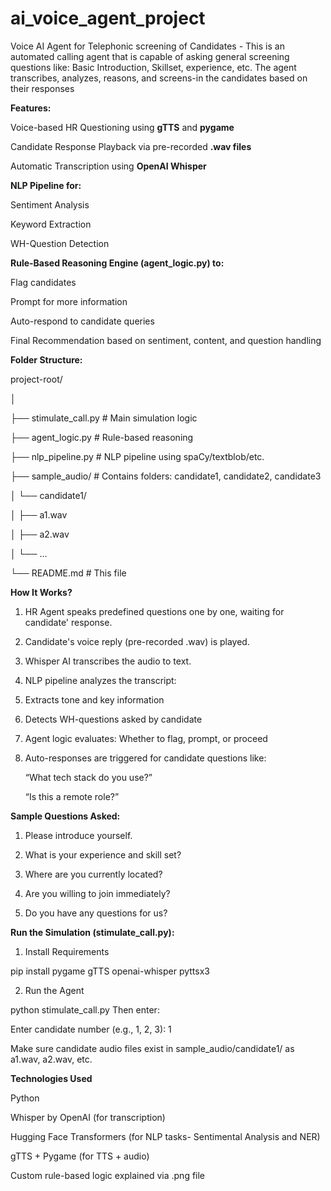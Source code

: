 # ai_voice_agent_project
Voice AI Agent for Telephonic screening of Candidates - This is an automated calling agent that is capable of asking general screening questions like: Basic Introduction, Skillset, experience, etc. The agent transcribes, analyzes, reasons, and screens-in the candidates based on their responses

**Features:**

Voice-based HR Questioning using **gTTS** and **pygame**

Candidate Response Playback via pre-recorded **.wav files**

Automatic Transcription using **OpenAI Whisper**

**NLP Pipeline for:**

Sentiment Analysis

Keyword Extraction

WH-Question Detection

**Rule-Based Reasoning Engine (agent_logic.py) to:**

Flag candidates

Prompt for more information

Auto-respond to candidate queries

Final Recommendation based on sentiment, content, and question handling

**Folder Structure:**

project-root/

│

├── stimulate_call.py                # Main simulation logic

├── agent_logic.py         # Rule-based reasoning

├── nlp_pipeline.py        # NLP pipeline using spaCy/textblob/etc.

├── sample_audio/          # Contains folders: candidate1, candidate2, candidate3

│   └── candidate1/

│       ├── a1.wav

│       ├── a2.wav

│       └── ...

└── README.md              # This file

**How It Works?**

1. HR Agent speaks predefined questions one by one, waiting for candidate' response.

2. Candidate's voice reply (pre-recorded .wav) is played.

3. Whisper AI transcribes the audio to text.

4. NLP pipeline analyzes the transcript:

5. Extracts tone and key information

6. Detects WH-questions asked by candidate

7. Agent logic evaluates: Whether to flag, prompt, or proceed

8. Auto-responses are triggered for candidate questions like:

   “What tech stack do you use?”

   “Is this a remote role?”

**Sample Questions Asked:**

1. Please introduce yourself.

2. What is your experience and skill set?

3. Where are you currently located?

4. Are you willing to join immediately?

5. Do you have any questions for us?

**Run the Simulation (stimulate_call.py):**

1. Install Requirements

pip install pygame gTTS openai-whisper pyttsx3

2. Run the Agent

python stimulate_call.py
Then enter:

Enter candidate number (e.g., 1, 2, 3): 1

Make sure candidate audio files exist in sample_audio/candidate1/ as a1.wav, a2.wav, etc.

**Technologies Used**

Python

Whisper by OpenAI (for transcription)

Hugging Face Transformers (for NLP tasks- Sentimental Analysis and NER)

gTTS + Pygame (for TTS + audio)

Custom rule-based logic explained via .png file

